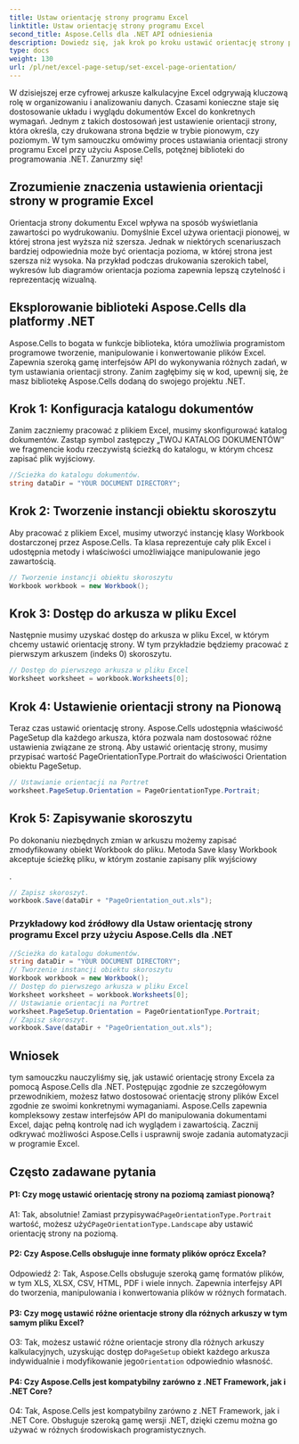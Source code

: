 ```yaml
---
title: Ustaw orientację strony programu Excel
linktitle: Ustaw orientację strony programu Excel
second_title: Aspose.Cells dla .NET API odniesienia
description: Dowiedz się, jak krok po kroku ustawić orientację strony programu Excel za pomocą Aspose.Cells dla .NET. Uzyskaj zoptymalizowane wyniki.
type: docs
weight: 130
url: /pl/net/excel-page-setup/set-excel-page-orientation/
---
```

W dzisiejszej erze cyfrowej arkusze kalkulacyjne Excel odgrywają kluczową rolę w organizowaniu i analizowaniu danych. Czasami konieczne staje się dostosowanie układu i wyglądu dokumentów Excel do konkretnych wymagań. Jednym z takich dostosowań jest ustawienie orientacji strony, która określa, czy drukowana strona będzie w trybie pionowym, czy poziomym. W tym samouczku omówimy proces ustawiania orientacji strony programu Excel przy użyciu Aspose.Cells, potężnej biblioteki do programowania .NET. Zanurzmy się!

## Zrozumienie znaczenia ustawienia orientacji strony w programie Excel

Orientacja strony dokumentu Excel wpływa na sposób wyświetlania zawartości po wydrukowaniu. Domyślnie Excel używa orientacji pionowej, w której strona jest wyższa niż szersza. Jednak w niektórych scenariuszach bardziej odpowiednia może być orientacja pozioma, w której strona jest szersza niż wysoka. Na przykład podczas drukowania szerokich tabel, wykresów lub diagramów orientacja pozioma zapewnia lepszą czytelność i reprezentację wizualną.

## Eksplorowanie biblioteki Aspose.Cells dla platformy .NET

Aspose.Cells to bogata w funkcje biblioteka, która umożliwia programistom programowe tworzenie, manipulowanie i konwertowanie plików Excel. Zapewnia szeroką gamę interfejsów API do wykonywania różnych zadań, w tym ustawiania orientacji strony. Zanim zagłębimy się w kod, upewnij się, że masz bibliotekę Aspose.Cells dodaną do swojego projektu .NET.

## Krok 1: Konfiguracja katalogu dokumentów

Zanim zaczniemy pracować z plikiem Excel, musimy skonfigurować katalog dokumentów. Zastąp symbol zastępczy „TWOJ KATALOG DOKUMENTÓW” we fragmencie kodu rzeczywistą ścieżką do katalogu, w którym chcesz zapisać plik wyjściowy.

```csharp
//Ścieżka do katalogu dokumentów.
string dataDir = "YOUR DOCUMENT DIRECTORY";
```

## Krok 2: Tworzenie instancji obiektu skoroszytu

Aby pracować z plikiem Excel, musimy utworzyć instancję klasy Workbook dostarczonej przez Aspose.Cells. Ta klasa reprezentuje cały plik Excel i udostępnia metody i właściwości umożliwiające manipulowanie jego zawartością.

```csharp
// Tworzenie instancji obiektu skoroszytu
Workbook workbook = new Workbook();
```

## Krok 3: Dostęp do arkusza w pliku Excel

Następnie musimy uzyskać dostęp do arkusza w pliku Excel, w którym chcemy ustawić orientację strony. W tym przykładzie będziemy pracować z pierwszym arkuszem (indeks 0) skoroszytu.

```csharp
// Dostęp do pierwszego arkusza w pliku Excel
Worksheet worksheet = workbook.Worksheets[0];
```

## Krok 4: Ustawienie orientacji strony na Pionową

Teraz czas ustawić orientację strony. Aspose.Cells udostępnia właściwość PageSetup dla każdego arkusza, która pozwala nam dostosować różne ustawienia związane ze stroną. Aby ustawić orientację strony, musimy przypisać wartość PageOrientationType.Portrait do właściwości Orientation obiektu PageSetup.

```csharp
// Ustawianie orientacji na Portret
worksheet.PageSetup.Orientation = PageOrientationType.Portrait;
```

## Krok 5: Zapisywanie skoroszytu

Po dokonaniu niezbędnych zmian w arkuszu możemy zapisać zmodyfikowany obiekt Workbook do pliku. Metoda Save klasy Workbook akceptuje ścieżkę pliku, w którym zostanie zapisany plik wyjściowy

.

```csharp
// Zapisz skoroszyt.
workbook.Save(dataDir + "PageOrientation_out.xls");
```

### Przykładowy kod źródłowy dla Ustaw orientację strony programu Excel przy użyciu Aspose.Cells dla .NET 

```csharp
//Ścieżka do katalogu dokumentów.
string dataDir = "YOUR DOCUMENT DIRECTORY";
// Tworzenie instancji obiektu skoroszytu
Workbook workbook = new Workbook();
// Dostęp do pierwszego arkusza w pliku Excel
Worksheet worksheet = workbook.Worksheets[0];
// Ustawianie orientacji na Portret
worksheet.PageSetup.Orientation = PageOrientationType.Portrait;
// Zapisz skoroszyt.
workbook.Save(dataDir + "PageOrientation_out.xls");
```

## Wniosek

tym samouczku nauczyliśmy się, jak ustawić orientację strony Excela za pomocą Aspose.Cells dla .NET. Postępując zgodnie ze szczegółowym przewodnikiem, możesz łatwo dostosować orientację strony plików Excel zgodnie ze swoimi konkretnymi wymaganiami. Aspose.Cells zapewnia kompleksowy zestaw interfejsów API do manipulowania dokumentami Excel, dając pełną kontrolę nad ich wyglądem i zawartością. Zacznij odkrywać możliwości Aspose.Cells i usprawnij swoje zadania automatyzacji w programie Excel.

## Często zadawane pytania

#### P1: Czy mogę ustawić orientację strony na poziomą zamiast pionową?

 A1: Tak, absolutnie! Zamiast przypisywać`PageOrientationType.Portrait` wartość, możesz użyć`PageOrientationType.Landscape` aby ustawić orientację strony na poziomą.

#### P2: Czy Aspose.Cells obsługuje inne formaty plików oprócz Excela?

Odpowiedź 2: Tak, Aspose.Cells obsługuje szeroką gamę formatów plików, w tym XLS, XLSX, CSV, HTML, PDF i wiele innych. Zapewnia interfejsy API do tworzenia, manipulowania i konwertowania plików w różnych formatach.

#### P3: Czy mogę ustawić różne orientacje strony dla różnych arkuszy w tym samym pliku Excel?

 O3: Tak, możesz ustawić różne orientacje strony dla różnych arkuszy kalkulacyjnych, uzyskując dostęp do`PageSetup` obiekt każdego arkusza indywidualnie i modyfikowanie jego`Orientation` odpowiednio własność.

#### P4: Czy Aspose.Cells jest kompatybilny zarówno z .NET Framework, jak i .NET Core?

O4: Tak, Aspose.Cells jest kompatybilny zarówno z .NET Framework, jak i .NET Core. Obsługuje szeroką gamę wersji .NET, dzięki czemu można go używać w różnych środowiskach programistycznych.
